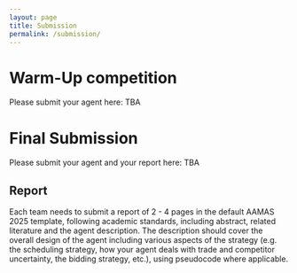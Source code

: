 ```yaml
---
layout: page
title: Submission
permalink: /submission/
---
```


# Warm-Up competition

Please submit your agent here: TBA

# Final Submission

Please submit your agent and your report here: TBA

## Report

Each team needs to submit a report of 2 - 4 pages in the default AAMAS 2025 template, following academic standards, including abstract, related literature and the agent description. The description should cover the overall design of the agent including various aspects of the strategy (e.g. the scheduling strategy, how your agent deals with trade and competitor uncertainty, the bidding strategy, etc.), using pseudocode where applicable.
